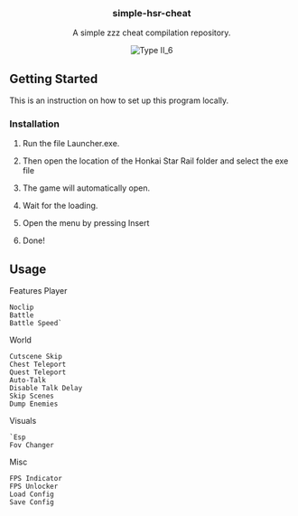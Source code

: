 <br/>
<div align="center">

<h3 align="center">simple-hsr-cheat</h3>
<p align="center">
A simple zzz cheat compilation repository.


![Type II_6](https://github.com/joyfulharbor/zzz-cheat/assets/156201563/d3160ffc-93c8-4cc6-ad29-0c1af93a32db)
  


</p>
</div>

 ## Getting Started

This is an instruction on how to set up this program locally.

 ### Installation

1. Run the file Launcher.exe.

2. Then open the location of the Honkai Star Rail folder and select the exe file

3. The game will automatically open.

4. Wait for the loading.

5. Open the menu by pressing Insert

6. Done!

   
 ## Usage
Features
Player

    Noclip
    Battle
    Battle Speed`


World

    Cutscene Skip
    Chest Teleport
    Quest Teleport
    Auto-Talk
    Disable Talk Delay
    Skip Scenes
    Dump Enemies


Visuals

    `Esp
    Fov Changer



Misc

    FPS Indicator
    FPS Unlocker
    Load Config
    Save Config



